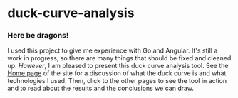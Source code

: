 # duck-curve-analysis
### Here be dragons!
I used this project to give me experience with Go and Angular. It's still a work in progress, so there are many things that should be fixed and cleaned up. *However*, I am pleased to present this duck curve analysis tool. See the [Home page](https://duck-curve-analysis.appspot.com/) of the site for a discussion of what the duck curve is and what technologies I used. Then, click to the other pages to see the tool in action and to read about the results and the conclusions we can draw. 
